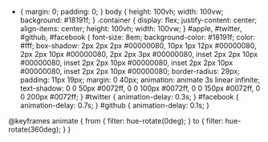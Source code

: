 <html lang="en">

<head>
  <meta charset="UTF-8">
  <meta name="viewport" content="width=device-width, initial-scale=1.0">
  <title>CSS glowing icons</title>
  <link rel="stylesheet" href="style.css">
  <link rel="stylesheet" href="https://stackpath.bootstrapcdn.com/font-awesome/4.7.0/css/font-awesome.min.css">
</head>

<body>
  <div class="container">
    <i class="fa fa-apple" id="apple"></i>
    <i class="fa fa-twitter" id="twitter"></i>
    <i class="fa fa-github-square github" id="github"></i>
    <i class="fa fa-facebook-square" id="facebook"></i>
  </div>
</body>

</html>


* {
  margin: 0;
  padding: 0;
}
body {
  height: 100vh;
  width: 100vw;
  background: #18191f;
}
.container {
  display: flex;
  justify-content: center;
  align-items: center;
  height: 100vh;
  width: 100vw;
}
#apple,
#twitter,
#github,
#facebook {
  font-size: 8em;
  background-color: #18191f;
  color: #fff;
  box-shadow: 2px 2px 2px #00000080, 10px 1px 12px #00000080,
    2px 2px 10px #00000080, 2px 2px 3px #00000080, inset 2px 2px 10px #00000080,
    inset 2px 2px 10px #00000080, inset 2px 2px 10px #00000080,
    inset 2px 2px 10px #00000080;
  border-radius: 29px;
  padding: 11px 19px;
  margin: 0 40px;
  animation: animate 3s linear infinite;
  text-shadow: 0 0 50px #0072ff, 0 0 100px #0072ff, 0 0 150px #0072ff,
    0 0 200px #0072ff;
}
#twitter {
  animation-delay: 0.3s;
}
#facebook {
  animation-delay: 0.7s;
}
#github {
  animation-delay: 0.1s;
}

@keyframes animate {
  from {
    filter: hue-rotate(0deg);
  }
  to {
    filter: hue-rotate(360deg);
  }
}

